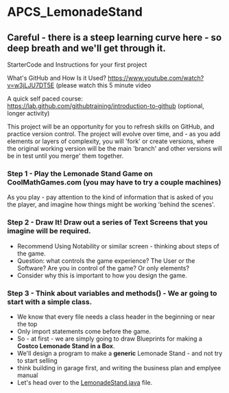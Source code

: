 # APCS_LemonadeStand

## Careful - there is a steep learning curve here - so deep breath and we'll get through it.

StarterCode and Instructions for your first project

What's GitHub and How Is it Used? https://www.youtube.com/watch?v=w3jLJU7DT5E (please watch this 5 minute video

A quick self paced course: https://lab.github.com/githubtraining/introduction-to-github (optional, longer activity)


This project will be an opportunity for you to refresh skills on GitHub, and practice version control.
The project will evolve over time, and - as you add elements or layers of complexity, you will 'fork' or create versions, 
where the original working version will be the main 'branch' and other versions will be in test until you merge' them together.

### Step 1 - Play the Lemonade Stand Game on CoolMathGames.com (you may have to try a couple machines)

  As you play - pay attention to the kind of information that is asked of you the player, and imagine how things might be working 'behind the scenes'.
  
### Step 2 - Draw It!  Draw out a series of Text Screens that you imagine will be required.

  - Recommend Using Notability or similar screen - thinking about steps of the game.  
  - Question: what controls the game experience?  The User or the Software?  Are you in control of the game?  Or only elements?
  - Consider why this is important to how you design the game.
  
### Step 3 - Think about variables and methods() - We ar going to start with a simple class.

  - We know that every file needs a class header in the beginning or near the top
  - Only import statements come before the game.
  - So - at first - we are simply going to draw Blueprints for making a **Costco Lemonade Stand in a Box**.
  - We'll design a program to make a **generic** Lemonade Stand - and not try to start selling 
   - think building in garage first, and writing the business plan and emplyee manual
   - Let's head over to the [LemonadeStand.java](https://github.com/mtwyford/APCS_LemonadeStand/blob/main/LemonadeStand.java) file.
